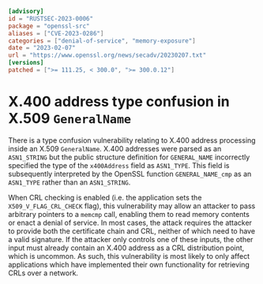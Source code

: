 ```toml
[advisory]
id = "RUSTSEC-2023-0006"
package = "openssl-src"
aliases = ["CVE-2023-0286"]
categories = ["denial-of-service", "memory-exposure"]
date = "2023-02-07"
url = "https://www.openssl.org/news/secadv/20230207.txt"
[versions]
patched = [">= 111.25, < 300.0", ">= 300.0.12"]
```

# X.400 address type confusion in X.509 `GeneralName`

There is a type confusion vulnerability relating to X.400 address processing
inside an X.509 `GeneralName`. X.400 addresses were parsed as an `ASN1_STRING` but
the public structure definition for `GENERAL_NAME` incorrectly specified the type
of the `x400Address` field as `ASN1_TYPE`. This field is subsequently interpreted by
the OpenSSL function `GENERAL_NAME_cmp` as an `ASN1_TYPE` rather than an
`ASN1_STRING`.

When CRL checking is enabled (i.e. the application sets the
`X509_V_FLAG_CRL_CHECK` flag), this vulnerability may allow an attacker to pass
arbitrary pointers to a `memcmp` call, enabling them to read memory contents or
enact a denial of service. In most cases, the attack requires the attacker to
provide both the certificate chain and CRL, neither of which need to have a
valid signature. If the attacker only controls one of these inputs, the other
input must already contain an X.400 address as a CRL distribution point, which
is uncommon. As such, this vulnerability is most likely to only affect
applications which have implemented their own functionality for retrieving CRLs
over a network.
